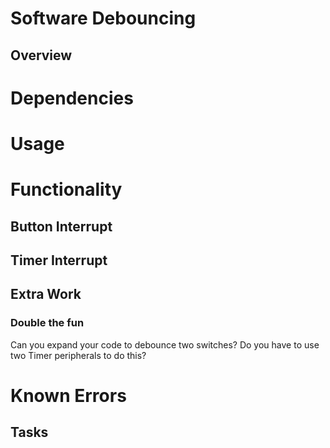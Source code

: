 # Software Debouncing
## Overview

# Dependencies
# Usage
# Functionality
## Button Interrupt
## Timer Interrupt
## Extra Work
### Double the fun
Can you expand your code to debounce two switches? Do you have to use two Timer peripherals to do this?
# Known Errors
## Tasks
